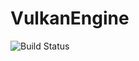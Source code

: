 # VulkanEngine
![Build Status](https://github.com/stiangglanda/VulkanEngine/actions/workflows/cmake-single-platform.yml/badge.svg)

